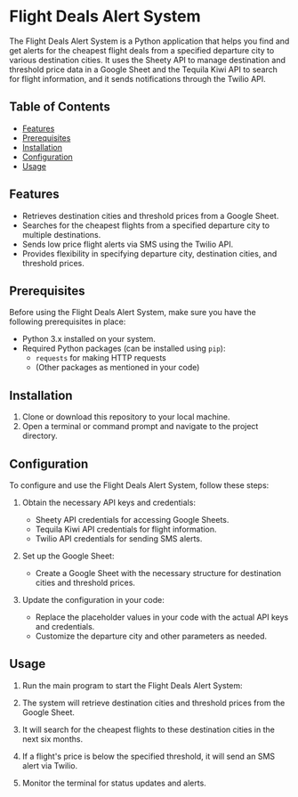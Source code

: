 # Flight Deals Alert System

The Flight Deals Alert System is a Python application that helps you find and get alerts for the cheapest flight deals from a specified departure city to various destination cities. It uses the Sheety API to manage destination and threshold price data in a Google Sheet and the Tequila Kiwi API to search for flight information, and it sends notifications through the Twilio API.

## Table of Contents

- [Features](#features)
- [Prerequisites](#prerequisites)
- [Installation](#installation)
- [Configuration](#configuration)
- [Usage](#usage)

## Features

- Retrieves destination cities and threshold prices from a Google Sheet.
- Searches for the cheapest flights from a specified departure city to multiple destinations.
- Sends low price flight alerts via SMS using the Twilio API.
- Provides flexibility in specifying departure city, destination cities, and threshold prices.

## Prerequisites

Before using the Flight Deals Alert System, make sure you have the following prerequisites in place:

- Python 3.x installed on your system.
- Required Python packages (can be installed using `pip`):
  - `requests` for making HTTP requests
  - (Other packages as mentioned in your code)

## Installation

1. Clone or download this repository to your local machine.
2. Open a terminal or command prompt and navigate to the project directory.

## Configuration

To configure and use the Flight Deals Alert System, follow these steps:

1. Obtain the necessary API keys and credentials:

   - Sheety API credentials for accessing Google Sheets.
   - Tequila Kiwi API credentials for flight information.
   - Twilio API credentials for sending SMS alerts.

2. Set up the Google Sheet:

   - Create a Google Sheet with the necessary structure for destination cities and threshold prices.

3. Update the configuration in your code:

   - Replace the placeholder values in your code with the actual API keys and credentials.
   - Customize the departure city and other parameters as needed.

## Usage

1. Run the main program to start the Flight Deals Alert System:

2. The system will retrieve destination cities and threshold prices from the Google Sheet.

3. It will search for the cheapest flights to these destination cities in the next six months.

4. If a flight's price is below the specified threshold, it will send an SMS alert via Twilio.

5. Monitor the terminal for status updates and alerts.
